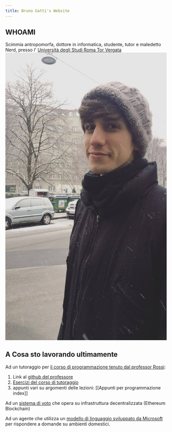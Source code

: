 ```yaml
---
title: Bruno Gatti's Website
---
```

## WHOAMI
Scimmia antropomorfa, dottore in informatica, studente, tutor e maledetto Nerd, presso l' [Università degli Studi Roma Tor Vergata](https://web.uniroma2.it/)
![](IMG_6849.jpg)
## A Cosa sto lavorando ultimamente

Ad un tutoraggio per [il corso di programmazione tenuto dal professor  Rossi](http://www.informatica.uniroma2.it/f0?fid=220&srv=0&os=0&id=PR):
1. Link al [github del professore](https://github.com/glucatv)
2. [Esercizi del corso di tutoraggio](https://github.com/BrunoGatti/eserciziProgrammazione)
3. appunti vari su argomenti delle lezioni: [[Appunti per programmazione index]] 

Ad un [sistema di voto](https://github.com/BrunoGatti/hardhat_voting_project) che opera su infrastruttura decentralizzata (Ethereum Blockchain)

Ad un agente che utilizza un [modello di linguaggio sviluppato da Microsoft](https://arxiv.org/abs/2306.14824) per rispondere a domande su ambienti domestici.



